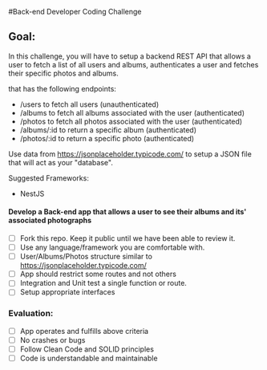 #Back-end Developer Coding Challenge

## Goal:

In this challenge, you will have to setup a backend REST API that allows a user to fetch a list of all users and albums, authenticates a user and fetches their specific photos and albums.

that has the following endpoints:

- /users to fetch all users (unauthenticated)
- /albums to fetch all albums associated with the user (authenticated)
- /photos to fetch all photos associated with the user (authenticated)
- /albums/:id to return a specific album (authenticated)
- /photos/:id to return a specific photo (authenticated)

Use data from https://jsonplaceholder.typicode.com/ to setup a JSON file that will act as your "database".

Suggested Frameworks:

- NestJS

#### Develop a Back-end app that allows a user to see their albums and its' associated photographs

- [ ] Fork this repo. Keep it public until we have been able to review it.
- [ ] Use any language/framework you are comfortable with.
- [ ] User/Albums/Photos structure similar to https://jsonplaceholder.typicode.com/
- [ ] App should restrict some routes and not others
- [ ] Integration and Unit test a single function or route.
- [ ] Setup appropriate interfaces

### Evaluation:

- [ ] App operates and fulfills above criteria
- [ ] No crashes or bugs
- [ ] Follow Clean Code and SOLID principles
- [ ] Code is understandable and maintainable
